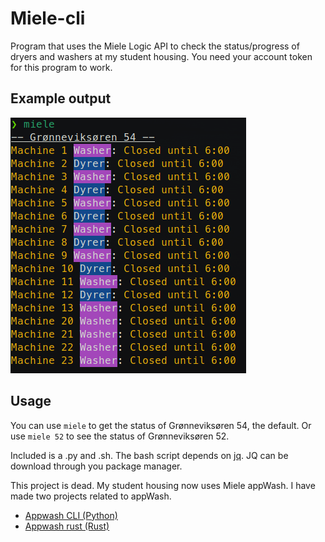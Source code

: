 # Miele-cli

Program that uses the Miele Logic API to check the status/progress of dryers and washers at my student housing. You need your account token for this program to work.

## Example output

![Example of output](/assets/miele-example.png)

## Usage

You can use `miele` to get the status of Grønneviksøren 54, the default. Or use `miele 52` to see the status of Grønneviksøren 52.

Included is a .py and .sh. The bash script depends on [jq](https://github.com/stedolan/jq). JQ can be download through you package manager.

This project is dead. My student housing now uses Miele appWash. I have made two projects related to appWash.

- [Appwash CLI (Python)](https://github.com/omfj/appwash-cli)
- [Appwash rust (Rust)](https://github.com/omfj/appwash-rs)
